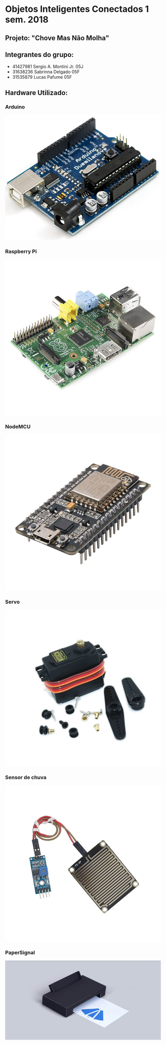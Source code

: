 # Objetos Inteligentes Conectados 1 sem. 2018

## Projeto: "Chove Mas Não Molha"

## Integrantes do grupo:

* 41427981  Sergio A. Montini Jr. 05J
* 31638236  Sabrinna Delgado      05F
* 31535879  Lucas Pafume          05F

## Hardware Utilizado:

### Arduino
![](arduino.jpg)
### Raspberry Pi
![](rpi.jpg)
### NodeMCU
![](nodemcu2.jpg)
### Servo
![](servo2.jpg)
### Sensor de chuva
![](sensorchuva2.jpg)
### PaperSignal
![](google_paper_signals.jpg)
